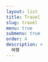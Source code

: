 ```yaml
---
layout: list
title: Travel
slug: travel
menu: true
submenu: true
order: 4
description: >
  여행
---
```

